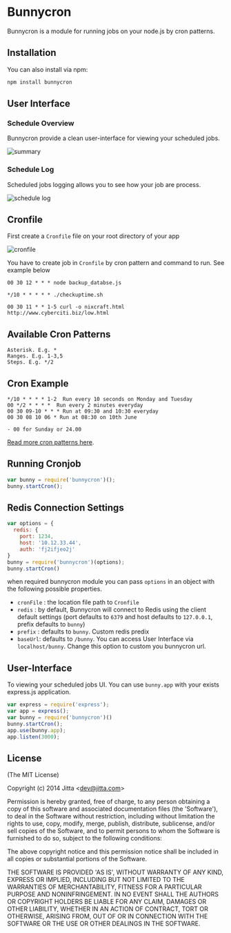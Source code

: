 # Bunnycron
Bunnycron is a module for running jobs on your node.js by cron patterns.

## Installation

You can also install via npm:

```sh
npm install bunnycron
```

## User Interface
### Schedule Overview
Bunnycron provide a clean user-interface for viewing your scheduled jobs.

![summary](https://cloud.githubusercontent.com/assets/837612/3609563/cda4693c-0d7c-11e4-8b64-77ec7ab6c3d9.png)

### Schedule Log
Scheduled jobs logging allows you to see how your job are process.

![schedule log](https://cloud.githubusercontent.com/assets/837612/3609667/9ec2fe9c-0d7e-11e4-870c-69d45de7a8fd.png)




## Cronfile
First create a `Cronfile` file on your root directory of your app

![cronfile](https://cloud.githubusercontent.com/assets/837612/3597594/48a60a5e-0cd4-11e4-9cef-e353240433ef.png)



You have to create job in `Cronfile` by cron pattern and command to run. See example below

    00 30 12 * * * node backup_databse.js

	*/10 * * * * * ./checkuptime.sh

	00 30 11 * * 1-5 curl -o nixcraft.html http://www.cyberciti.biz/low.html


## Available Cron Patterns

    Asterisk. E.g. *
    Ranges. E.g. 1-3,5
    Steps. E.g. */2
    
## Cron Example
    */10 * * * * 1-2  Run every 10 seconds on Monday and Tuesday
    00 */2 * * * *  Run every 2 minutes everyday
    00 30 09-10 * * * Run at 09:30 and 10:30 everyday
    00 30 08 10 06 * Run at 08:30 on 10th June

    - 00 for Sunday or 24.00


[Read more cron patterns here](http://www.thegeekstuff.com/2009/06/15-practical-crontab-examples/).


## Running Cronjob

```js
var bunny = require('bunnycron')();
bunny.startCron();
```

## Redis Connection Settings

```js
var options = {
  redis: {
    port: 1234,
    host: '10.12.33.44',
    auth: 'fj2ifjeo2j'
}
bunny = require('bunnycron')(options);
bunny.startCron()
```

when required bunnycron module you can pass `options` in an object with the following possible properties.

* `cronFile` : the location file path to `Cronfile`
* `redis` : by default, Bunnycron will connect to Redis using the client default settings (port defaults to `6379` and host defaults to `127.0.0.1`, prefix defaults to `bunny`)
* `prefix` : defaults to `bunny`. Custom redis predix
* `baseUrl`: defaults to `/bunny`. You can access User Interface via `localhost/bunny`. Change this option to custom you bunnycron url.



## User-Interface
To viewing your scheduled jobs UI. You can use `bunny.app` with your exists express.js application.

```js
var express = require('express');
var app = express();
var bunny = require('bunnycron')()
bunny.startCron();
app.use(bunny.app);
app.listen(3000);

```




    



## License 

(The MIT License)

Copyright (c) 2014 Jitta &lt;dev@jitta.com&gt;

Permission is hereby granted, free of charge, to any person obtaining
a copy of this software and associated documentation files (the
'Software'), to deal in the Software without restriction, including
without limitation the rights to use, copy, modify, merge, publish,
distribute, sublicense, and/or sell copies of the Software, and to
permit persons to whom the Software is furnished to do so, subject to
the following conditions:

The above copyright notice and this permission notice shall be
included in all copies or substantial portions of the Software.

THE SOFTWARE IS PROVIDED 'AS IS', WITHOUT WARRANTY OF ANY KIND,
EXPRESS OR IMPLIED, INCLUDING BUT NOT LIMITED TO THE WARRANTIES OF
MERCHANTABILITY, FITNESS FOR A PARTICULAR PURPOSE AND NONINFRINGEMENT.
IN NO EVENT SHALL THE AUTHORS OR COPYRIGHT HOLDERS BE LIABLE FOR ANY
CLAIM, DAMAGES OR OTHER LIABILITY, WHETHER IN AN ACTION OF CONTRACT,
TORT OR OTHERWISE, ARISING FROM, OUT OF OR IN CONNECTION WITH THE
SOFTWARE OR THE USE OR OTHER DEALINGS IN THE SOFTWARE.
